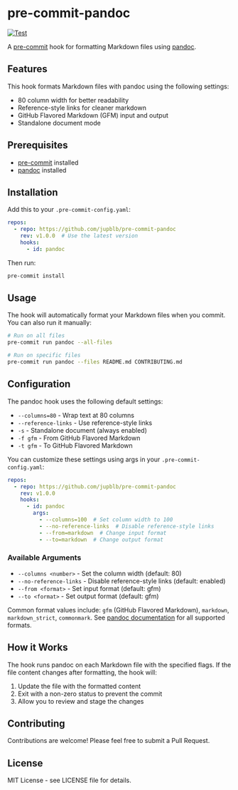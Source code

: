 # pre-commit-pandoc

[![Test]][1]

A [pre-commit] hook for formatting Markdown files using [pandoc].

## Features

This hook formats Markdown files with pandoc using the following settings:

- 80 column width for better readability
- Reference-style links for cleaner markdown
- GitHub Flavored Markdown (GFM) input and output
- Standalone document mode

## Prerequisites

- [pre-commit] installed
- [pandoc][2] installed

## Installation

Add this to your `.pre-commit-config.yaml`:

``` yaml
repos:
  - repo: https://github.com/jupblb/pre-commit-pandoc
    rev: v1.0.0  # Use the latest version
    hooks:
      - id: pandoc
```

Then run:

``` bash
pre-commit install
```

## Usage

The hook will automatically format your Markdown files when you commit. You can
also run it manually:

``` bash
# Run on all files
pre-commit run pandoc --all-files

# Run on specific files
pre-commit run pandoc --files README.md CONTRIBUTING.md
```

## Configuration

The pandoc hook uses the following default settings:

- `--columns=80` - Wrap text at 80 columns
- `--reference-links` - Use reference-style links
- `-s` - Standalone document (always enabled)
- `-f gfm` - From GitHub Flavored Markdown
- `-t gfm` - To GitHub Flavored Markdown

You can customize these settings using args in your `.pre-commit-config.yaml`:

``` yaml
repos:
  - repo: https://github.com/jupblb/pre-commit-pandoc
    rev: v1.0.0
    hooks:
      - id: pandoc
        args:
          - --columns=100  # Set column width to 100
          - --no-reference-links  # Disable reference-style links
          - --from=markdown  # Change input format
          - --to=markdown  # Change output format
```

### Available Arguments

- `--columns <number>` - Set the column width (default: 80)
- `--no-reference-links` - Disable reference-style links (default: enabled)
- `--from <format>` - Set input format (default: gfm)
- `--to <format>` - Set output format (default: gfm)

Common format values include: `gfm` (GitHub Flavored Markdown), `markdown`,
`markdown_strict`, `commonmark`. See [pandoc documentation] for all supported
formats.

## How it Works

The hook runs pandoc on each Markdown file with the specified flags. If the file
content changes after formatting, the hook will:

1.  Update the file with the formatted content
2.  Exit with a non-zero status to prevent the commit
3.  Allow you to review and stage the changes

## Contributing

Contributions are welcome! Please feel free to submit a Pull Request.

## License

MIT License - see LICENSE file for details.

  [Test]: https://github.com/jupblb/pre-commit-pandoc/actions/workflows/test.yml/badge.svg
  [1]: https://github.com/jupblb/pre-commit-pandoc/actions/workflows/test.yml
  [pre-commit]: https://pre-commit.com
  [pandoc]: https://pandoc.org/
  [2]: https://pandoc.org/installing.html
  [pandoc documentation]: https://pandoc.org/MANUAL.html#general-options
